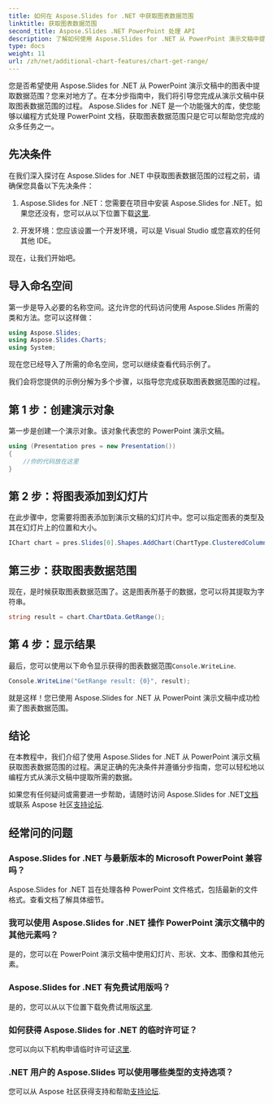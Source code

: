 ```yaml
---
title: 如何在 Aspose.Slides for .NET 中获取图表数据范围
linktitle: 获取图表数据范围
second_title: Aspose.Slides .NET PowerPoint 处理 API
description: 了解如何使用 Aspose.Slides for .NET 从 PowerPoint 演示文稿中提取图表数据范围。开发人员的分步指南。
type: docs
weight: 11
url: /zh/net/additional-chart-features/chart-get-range/
---
```


您是否希望使用 Aspose.Slides for .NET 从 PowerPoint 演示文稿中的图表中提取数据范围？您来对地方了。在本分步指南中，我们将引导您完成从演示文稿中获取图表数据范围的过程。 Aspose.Slides for .NET 是一个功能强大的库，使您能够以编程方式处理 PowerPoint 文档，获取图表数据范围只是它可以帮助您完成的众多任务之一。

## 先决条件

在我们深入探讨在 Aspose.Slides for .NET 中获取图表数据范围的过程之前，请确保您具备以下先决条件：

1.  Aspose.Slides for .NET：您需要在项目中安装 Aspose.Slides for .NET。如果您还没有，您可以从以下位置下载[这里](https://releases.aspose.com/slides/net/).

2. 开发环境：您应该设置一个开发环境，可以是 Visual Studio 或您喜欢的任何其他 IDE。

现在，让我们开始吧。

## 导入命名空间

第一步是导入必要的名称空间。这允许您的代码访问使用 Aspose.Slides 所需的类和方法。您可以这样做：

```csharp
using Aspose.Slides;
using Aspose.Slides.Charts;
using System;
```

现在您已经导入了所需的命名空间，您可以继续查看代码示例了。

我们会将您提供的示例分解为多个步骤，以指导您完成获取图表数据范围的过程。

## 第 1 步：创建演示对象

第一步是创建一个演示对象。该对象代表您的 PowerPoint 演示文稿。

```csharp
using (Presentation pres = new Presentation())
{
    //你的代码放在这里
}
```

## 第 2 步：将图表添加到幻灯片

在此步骤中，您需要将图表添加到演示文稿的幻灯片中。您可以指定图表的类型及其在幻灯片上的位置和大小。

```csharp
IChart chart = pres.Slides[0].Shapes.AddChart(ChartType.ClusteredColumn, 10, 10, 400, 300);
```

## 第三步：获取图表数据范围

现在，是时候获取图表数据范围了。这是图表所基于的数据，您可以将其提取为字符串。

```csharp
string result = chart.ChartData.GetRange();
```

## 第 4 步：显示结果

最后，您可以使用以下命令显示获得的图表数据范围`Console.WriteLine`.

```csharp
Console.WriteLine("GetRange result: {0}", result);
```

就是这样！您已使用 Aspose.Slides for .NET 从 PowerPoint 演示文稿中成功检索了图表数据范围。

## 结论

在本教程中，我们介绍了使用 Aspose.Slides for .NET 从 PowerPoint 演示文稿获取图表数据范围的过程。满足正确的先决条件并遵循分步指南，您可以轻松地以编程方式从演示文稿中提取所需的数据。

如果您有任何疑问或需要进一步帮助，请随时访问 Aspose.Slides for .NET[文档](https://reference.aspose.com/slides/net/)或联系 Aspose 社区[支持论坛](https://forum.aspose.com/).

## 经常问的问题

### Aspose.Slides for .NET 与最新版本的 Microsoft PowerPoint 兼容吗？
Aspose.Slides for .NET 旨在处理各种 PowerPoint 文件格式，包括最新的文件格式。查看文档了解具体细节。

### 我可以使用 Aspose.Slides for .NET 操作 PowerPoint 演示文稿中的其他元素吗？
是的，您可以在 PowerPoint 演示文稿中使用幻灯片、形状、文本、图像和其他元素。

### Aspose.Slides for .NET 有免费试用版吗？
是的，您可以从以下位置下载免费试用版[这里](https://releases.aspose.com/).

### 如何获得 Aspose.Slides for .NET 的临时许可证？
您可以向以下机构申请临时许可证[这里](https://purchase.aspose.com/temporary-license/).

### .NET 用户的 Aspose.Slides 可以使用哪些类型的支持选项？
您可以从 Aspose 社区获得支持和帮助[支持论坛](https://forum.aspose.com/).